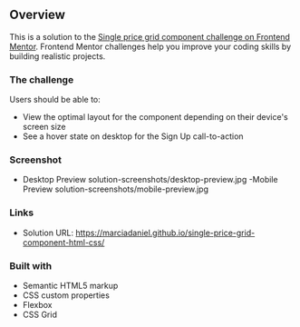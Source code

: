 ## Overview

This is a solution to the [Single price grid component challenge on Frontend Mentor](https://www.frontendmentor.io/challenges/single-price-grid-component-5ce41129d0ff452fec5abbbc). Frontend Mentor challenges help you improve your coding skills by building realistic projects. 


### The challenge

Users should be able to:

- View the optimal layout for the component depending on their device's screen size
- See a hover state on desktop for the Sign Up call-to-action

### Screenshot

- Desktop Preview
solution-screenshots/desktop-preview.jpg
-Mobile Preview
solution-screenshots/mobile-preview.jpg


### Links

- Solution URL: https://marciadaniel.github.io/single-price-grid-component-html-css/


### Built with

- Semantic HTML5 markup
- CSS custom properties
- Flexbox
- CSS Grid


